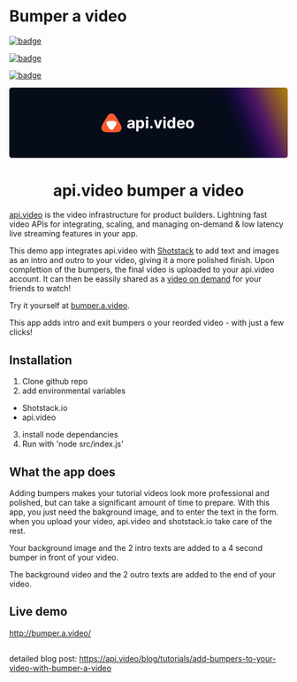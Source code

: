 # Bumper a video

[![badge](https://img.shields.io/twitter/follow/api_video?style=social)](https://twitter.com/intent/follow?screen_name=api_video)

[![badge](https://img.shields.io/github/stars/apivideo/bumperavideo?style=social)](https://github.com/apivideo/bumperavideo)

[![badge](https://img.shields.io/discourse/topics?server=https%3A%2F%2Fcommunity.api.video)](https://community.api.video)

![](https://github.com/apivideo/.github/blob/main/assets/apivideo_banner.png)

<h1 align="center">api.video bumper a video</h1>

[api.video](https://api.video) is the video infrastructure for product builders. Lightning fast video APIs for integrating, scaling, and managing on-demand & low latency live streaming features in your app.


This demo app integrates api.video with [Shotstack](https://shotstack.io) to add text and images as an intro and outro to your video, giving it a more polished finish. Upon complettion of the bumpers, the final video is uploaded to your api.video account. It can then be eassily shared as a [video on demand](https://api.video/what-is/vod-video-on-demand) for your friends to watch!

Try it yourself at [bumper.a.video](https://bumper.a.video).

This app adds intro and exit bumpers o your reorded video - with just a few clicks!

## Installation 

1. Clone github repo
2. add environmental variables
  * Shotstack.io
  * api.video
3. install node dependancies
4. Run with 'node src/index.js'

## What the app does

Adding bumpers makes your tutorial videos look more professional and polished, but can take a significant amount of time to prepare. With this app, you just need the bakground image, and to enter the text in the form.  when you upload your video, api.video and shotstack.io take care of the rest.

Your background image and the 2 intro texts are added to a 4 second bumper in front of your video.

The background video and the 2 outro texts are added to the end of your video.


## Live demo

http://bumper.a.video/
## 

detailed blog post:
https://api.video/blog/tutorials/add-bumpers-to-your-video-with-bumper-a-video
